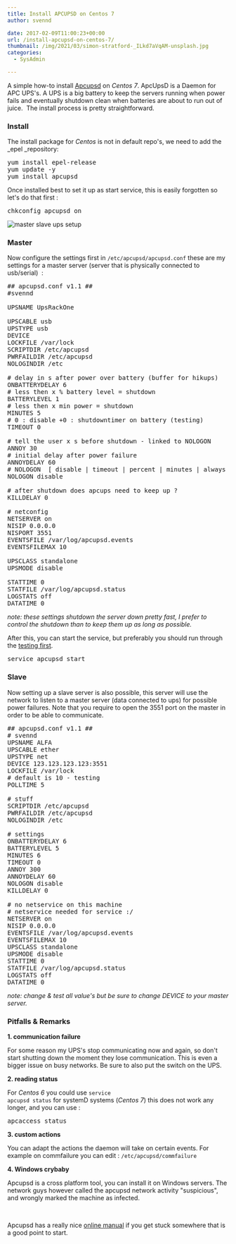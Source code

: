 ```yaml
---
title: Install APCUPSD on Centos 7
author: svennd

date: 2017-02-09T11:00:23+00:00
url: /install-apcupsd-on-centos-7/
thumbnail: /img/2021/03/simon-stratford-_ILkd7aVqAM-unsplash.jpg
categories:
  - SysAdmin

---
```

A simple how-to install [Apcupsd][1] on _Centos 7_. ApcUpsD is a Daemon for APC UPS's. A UPS is a big battery to keep the servers running when power fails and eventually shutdown clean when batteries are about to run out of juice.  The install process is pretty straightforward.

<!--more-->

### Install

The install package for _Centos_ is not in default repo's, we need to add the _epel _repository:

<pre>yum install epel-release
yum update -y
yum install apcupsd</pre>

Once installed best to set it up as start service, this is easily forgotten so let's do that first :

<pre>chkconfig apcupsd on</pre>

![master slave ups setup](/img/2017/02/master_slave_ups.png)


### Master

Now configure the settings first in <code class="EnlighterJSRAW" data-enlighter-language="null">/etc/apcupsd/apcupsd.conf</code> these are my settings for a master server (server that is physically connected to usb/serial)  :

<pre>## apcupsd.conf v1.1 ##
#svennd

UPSNAME UpsRackOne

UPSCABLE usb
UPSTYPE usb
DEVICE
LOCKFILE /var/lock
SCRIPTDIR /etc/apcupsd
PWRFAILDIR /etc/apcupsd
NOLOGINDIR /etc

# delay in s after power over battery (buffer for hikups)
ONBATTERYDELAY 6
# less then x % battery level = shutdown
BATTERYLEVEL 1
# less then x min power = shutdown
MINUTES 5
# 0 : disable +0 : shutdowntimer on battery (testing)
TIMEOUT 0

# tell the user x s before shutdown - linked to NOLOGON
ANNOY 30
# initial delay after power failure
ANNOYDELAY 60
# NOLOGON  [ disable | timeout | percent | minutes | always ]
NOLOGON disable

# after shutdown does apcups need to keep up ?
KILLDELAY 0

# netconfig
NETSERVER on
NISIP 0.0.0.0
NISPORT 3551
EVENTSFILE /var/log/apcupsd.events
EVENTSFILEMAX 10

UPSCLASS standalone
UPSMODE disable

STATTIME 0
STATFILE /var/log/apcupsd.status
LOGSTATS off
DATATIME 0</pre>

_note: these settings shutdown the server down pretty fast, I prefer to control the shutdown than to keep them up as long as possible._

After this, you can start the service, but preferably you should run through the [testing first][2].

<pre>service apcupsd start</pre>

### Slave

Now setting up a slave server is also possible, this server will use the network to listen to a master server (data connected to ups) for possible power failures. Note that you require to open the 3551 port on the master in order to be able to communicate.

<pre>## apcupsd.conf v1.1 ##
# svennd
UPSNAME ALFA
UPSCABLE ether
UPSTYPE net
DEVICE 123.123.123.123:3551
LOCKFILE /var/lock
# default is 10 - testing
POLLTIME 5

# stuff
SCRIPTDIR /etc/apcupsd
PWRFAILDIR /etc/apcupsd
NOLOGINDIR /etc

# settings
ONBATTERYDELAY 6
BATTERYLEVEL 5
MINUTES 6
TIMEOUT 0
ANNOY 300
ANNOYDELAY 60
NOLOGON disable
KILLDELAY 0

# no netservice on this machine
# netservice needed for service :/
NETSERVER on
NISIP 0.0.0.0
EVENTSFILE /var/log/apcupsd.events
EVENTSFILEMAX 10
UPSCLASS standalone
UPSMODE disable
STATTIME 0
STATFILE /var/log/apcupsd.status
LOGSTATS off
DATATIME 0</pre>

_note: change & test all value's but be sure to change DEVICE to your master server._

### Pitfalls & Remarks

**1. communication failure**

For some reason my UPS's stop communicating now and again, so don't start shutting down the moment they lose communication. This is even a bigger issue on busy networks. Be sure to also put the switch on the UPS.

**2. reading status**

For _Centos 6_ you could use <code class="EnlighterJSRAW" data-enlighter-language="null">service apcupsd status</code> for systemD systems (_Centos 7_) this does not work any longer, and you can use :

<pre>apcaccess status</pre>

**3. custom actions**

You can adapt the actions the daemon will take on certain events. For example on commfailure you can edit : <code class="EnlighterJSRAW" data-enlighter-language="null">/etc/apcupsd/commfailure</code>

**4. Windows crybaby**

Apcupsd is a cross platform tool, you can install it on Windows servers. The network guys however called the apcupsd network activity "suspicious", and wrongly marked the machine as infected.

&nbsp;

Apcupsd has a really nice [online manual][3] if you get stuck somewhere that is a good point to start.

 [1]: http://www.apcupsd.com/
 [2]: http://www.apcupsd.org/manual/manual.html#testing-apcupsd
 [3]: http://www.apcupsd.org/manual/manual.html
